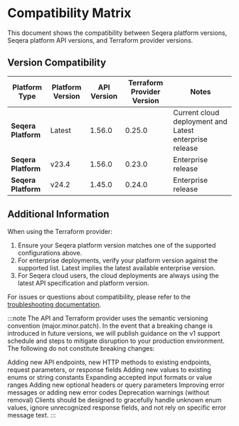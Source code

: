 # Compatibility Matrix

This document shows the compatibility between Seqera platform versions, Seqera platform API versions, and Terraform provider versions.

## Version Compatibility

| Platform Type | Platform Version | API Version | Terraform Provider Version | Notes |
|---------------|------------------|-------------|----------------------------|-------|
| **Seqera Platform** | Latest | 1.56.0 | 0.25.0  | Current cloud deployment and Latest enterprise release |
| **Seqera Platform** | v23.4 | 1.56.0 | 0.23.0 | Enterprise release |
| **Seqera Platform** | v24.2 | 1.45.0 | 0.24.0  | Enterprise release |

## Additional Information

When using the Terraform provider:

1. Ensure your Seqera platform version matches one of the supported configurations above. 
2. For enterprise deployments, verify your platform version against the supported list. Latest implies the latest available enterprise version. 
3. For Seqera cloud users, the cloud deployments are always using the latest API specification and platform version. 

For issues or questions about compatibility, please refer to the [troubleshooting documentation](internal/troubleshooting.md).


:::note The API and Terraform provider uses the semantic versioning convention (major.minor.patch). In the event that a breaking change is introduced in future versions, we will publish guidance on the v1 support schedule and steps to mitigate disruption to your production environment. The following do not constitute breaking changes:

Adding new API endpoints, new HTTP methods to existing endpoints, request parameters, or response fields
Adding new values to existing enums or string constants
Expanding accepted input formats or value ranges
Adding new optional headers or query parameters
Improving error messages or adding new error codes
Deprecation warnings (without removal)
Clients should be designed to gracefully handle unknown enum values, ignore unrecognized response fields, and not rely on specific error message text. :::

